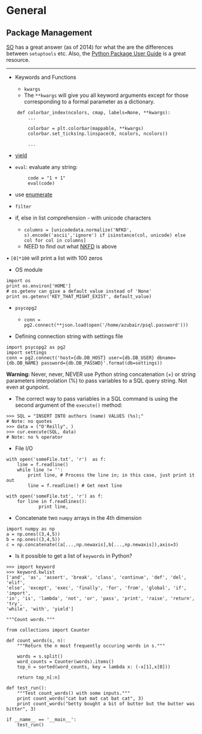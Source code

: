 # General #


## Package Management ##

[SO](http://stackoverflow.com/questions/6344076/differences-between-distribute-distutils-setuptools-and-distutils2) has a great answer (as of 2014) for what the are the differences between `setuptools` etc. Also, the [Python Package User Guide](https://python-packaging-user-guide.readthedocs.org/en/latest/index.html) is a great resource.

---

* Keywords and Functions

  * `kwargs`
  * The `**kwargs` will give you all keyword arguments except for those corresponding to a formal parameter as a dictionary.

```
	def colorbar_index(ncolors, cmap, labels=None, **kwargs):
		...
		
		colorbar = plt.colorbar(mappable, **kwargs)
		colorbar.set_ticks(np.linspace(0, ncolors, ncolors))
		
		...
```
* [yield](http://stackoverflow.com/questions/231767/what-does-the-yield-keyword-do-in-python)

* `eval`: evaluate any string: 
```
		code = "1 + 1"
		eval(code)
```

* use [enumerate](http://stackoverflow.com/questions/1540049/replace-values-in-list-using-python) 
* `filter`

* if, else in list comprehension - with unicode characters
  * `columns = [unicodedata.normalize('NFKD', s).encode('ascii','ignore') if isinstance(col, unicode) else col for col in columns]`  
  * NEED to find out what [NKFD](http://www.peterbe.com/plog/unicode-to-ascii ) is above


• `[0]*100` will print a list with 100 zeros

* OS module
```  
import os 
print os.environ['HOME']
# os.getenv can give a default value instead of 'None'
print os.getenv('KEY_THAT_MIGHT_EXIST', default_value)
```

* `psycopg2`  
  * `conn = pg2.connect(**json.load(open('/home/azubair/psql.password')))`
	
* Defining connection string with settings file
```
import psycopg2 as pg2 
import settings
conn = pg2.connect('host={db.DB_HOST} user={db.DB_USER} dbname={db.DB_NAME} password={db.DB_PASSWD}'.format(db=settings))
```
**Warning:** Never, never, NEVER use Python string concatenation (+) or string parameters interpolation (%) to pass variables to a SQL query string. Not even at gunpoint.  
* The correct way to pass variables in a SQL command is using the second argument of the `execute()` method:

```
>>> SQL = "INSERT INTO authors (name) VALUES (%s);" 
# Note: no quotes 
>>> data = ("O'Reilly", ) 
>>> cur.execute(SQL, data) 
# Note: no % operator
```

* File I/O  
```
with open('someFile.txt', 'r')  as f:
	line = f.readline()  
	while line != '': 
		print line, # Process the line in; in this case, just print it out 
		line = f.readline() # Get next line 

with open('someFile.txt', 'r') as f:
	for line in f.readlines():
    		print line, 
```  

* Concatenate two `numpy` arrays in the 4th dimension

``` 
import numpy as np 
a = np.ones((3,4,5))
b = np.ones((3,4,5))
c = np.concatenate((a[...,np.newaxis],b[...,np.newaxis]),axis=3)
```

* Is it possible to get a list of `keywords` in Python?

```
>>> import keyword
>>> keyword.kwlist
['and', 'as', 'assert', 'break', 'class', 'continue', 'def', 'del', 'elif',
'else', 'except', 'exec', 'finally', 'for', 'from', 'global', 'if', 'import',
'in', 'is', 'lambda', 'not', 'or', 'pass', 'print', 'raise', 'return', 'try',
'while', 'with', 'yield']
```

```
"""Count words."""

from collections import Counter

def count_words(s, n):
    """Return the n most frequently occuring words in s."""
    
    words = s.split()
    word_counts = Counter(words).items()
    top_n = sorted(word_counts, key = lambda x: (-x[1],x[0]))
    
    return top_n[:n]

def test_run():
    """Test count_words() with some inputs."""
    print count_words("cat bat mat cat bat cat", 3)
    print count_words("betty bought a bit of butter but the butter was bitter", 3)

if __name__ == '__main__':
    test_run()
```
